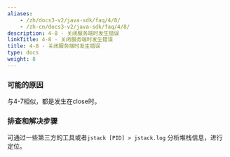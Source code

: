```yaml
---
aliases:
    - /zh/docs3-v2/java-sdk/faq/4/8/
    - /zh-cn/docs3-v2/java-sdk/faq/4/8/
description: 4-8 - 关闭服务端时发生错误
linkTitle: 4-8 - 关闭服务端时发生错误
title: 4-8 - 关闭服务端时发生错误
type: docs
weight: 8
---
```







### 可能的原因

与4-7相似，都是发生在close时。

### 排查和解决步骤

可通过一些第三方的工具或者`jstack [PID] > jstack.log` 分析堆栈信息，进行定位。
